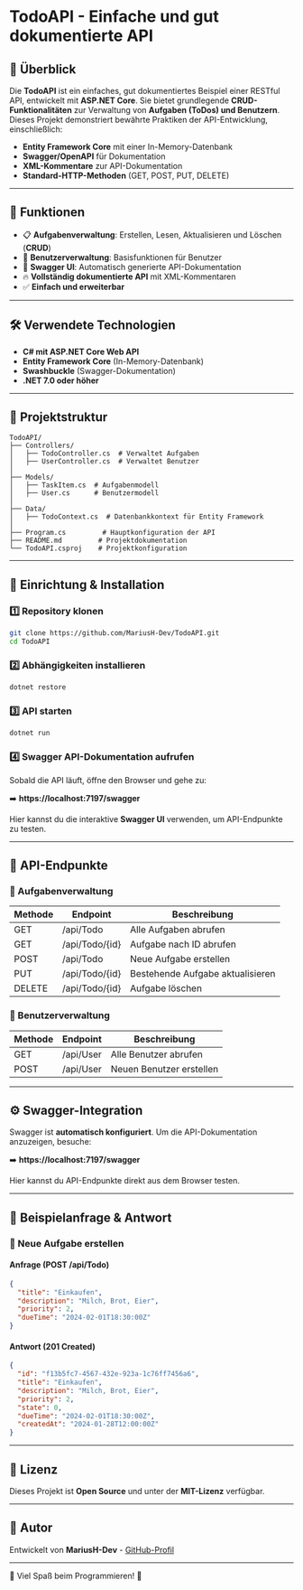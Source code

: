 # TodoAPI - Einfache und gut dokumentierte API

## 📌 Überblick

Die **TodoAPI** ist ein einfaches, gut dokumentiertes Beispiel einer RESTful API, entwickelt mit **ASP.NET Core**. Sie bietet grundlegende **CRUD-Funktionalitäten** zur Verwaltung von **Aufgaben (ToDos) und Benutzern**. Dieses Projekt demonstriert bewährte Praktiken der API-Entwicklung, einschließlich:

- **Entity Framework Core** mit einer In-Memory-Datenbank
- **Swagger/OpenAPI** für Dokumentation
- **XML-Kommentare** zur API-Dokumentation
- **Standard-HTTP-Methoden** (GET, POST, PUT, DELETE)

---

## 🚀 Funktionen

- 📋 **Aufgabenverwaltung**: Erstellen, Lesen, Aktualisieren und Löschen (**CRUD**)
- 👥 **Benutzerverwaltung**: Basisfunktionen für Benutzer
- 📄 **Swagger UI**: Automatisch generierte API-Dokumentation
- 🔥 **Vollständig dokumentierte API** mit XML-Kommentaren
- ✅ **Einfach und erweiterbar**

---

## 🛠️ Verwendete Technologien

- **C# mit ASP.NET Core Web API**
- **Entity Framework Core** (In-Memory-Datenbank)
- **Swashbuckle** (Swagger-Dokumentation)
- **.NET 7.0 oder höher**

---

## 📂 Projektstruktur

```
TodoAPI/
├── Controllers/
│   ├── TodoController.cs  # Verwaltet Aufgaben
│   ├── UserController.cs  # Verwaltet Benutzer
│
├── Models/
│   ├── TaskItem.cs  # Aufgabenmodell
│   ├── User.cs      # Benutzermodell
│
├── Data/
│   ├── TodoContext.cs  # Datenbankkontext für Entity Framework
│
├── Program.cs         # Hauptkonfiguration der API
├── README.md         # Projektdokumentation
└── TodoAPI.csproj    # Projektkonfiguration
```

---

## 🔧 Einrichtung & Installation

### 1️⃣ Repository klonen

```bash
git clone https://github.com/MariusH-Dev/TodoAPI.git
cd TodoAPI
```

### 2️⃣ Abhängigkeiten installieren

```bash
dotnet restore
```

### 3️⃣ API starten

```bash
dotnet run
```

### 4️⃣ Swagger API-Dokumentation aufrufen

Sobald die API läuft, öffne den Browser und gehe zu:

➡️ **https://localhost:7197/swagger**

Hier kannst du die interaktive **Swagger UI** verwenden, um API-Endpunkte zu testen.

---

## 📌 API-Endpunkte

### 📝 Aufgabenverwaltung

| Methode | Endpoint        | Beschreibung                     |
|---------|-----------------|----------------------------------|
| GET     | /api/Todo       | Alle Aufgaben abrufen            |
| GET     | /api/Todo/{id}  | Aufgabe nach ID abrufen          |
| POST    | /api/Todo       | Neue Aufgabe erstellen           |
| PUT     | /api/Todo/{id}  | Bestehende Aufgabe aktualisieren |
| DELETE  | /api/Todo/{id}  | Aufgabe löschen                  |

### 👥 Benutzerverwaltung

| Methode | Endpoint      | Beschreibung             |
|---------|---------------|--------------------------|
| GET     | /api/User     | Alle Benutzer abrufen    |
| POST    | /api/User     | Neuen Benutzer erstellen |

---

## ⚙️ Swagger-Integration

Swagger ist **automatisch konfiguriert**. Um die API-Dokumentation anzuzeigen, besuche:

➡️ **https://localhost:7197/swagger**

Hier kannst du API-Endpunkte direkt aus dem Browser testen.

---

## 📌 Beispielanfrage & Antwort

### 📌 Neue Aufgabe erstellen

#### **Anfrage (POST /api/Todo)**
```json
{
  "title": "Einkaufen",
  "description": "Milch, Brot, Eier",
  "priority": 2,
  "dueTime": "2024-02-01T18:30:00Z"
}
```

#### **Antwort (201 Created)**
```json
{
  "id": "f13b5fc7-4567-432e-923a-1c76ff7456a6",
  "title": "Einkaufen",
  "description": "Milch, Brot, Eier",
  "priority": 2,
  "state": 0,
  "dueTime": "2024-02-01T18:30:00Z",
  "createdAt": "2024-01-28T12:00:00Z"
}
```

---

## 📜 Lizenz

Dieses Projekt ist **Open Source** und unter der **MIT-Lizenz** verfügbar.

---

## 🎯 Autor

Entwickelt von **MariusH-Dev** - [GitHub-Profil](https://github.com/MariusH-Dev)

---

🚀 Viel Spaß beim Programmieren! 🎉
